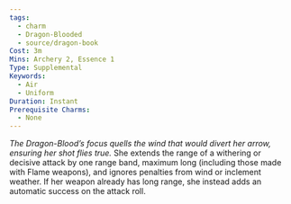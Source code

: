 ```yaml
---
tags:
  - charm
  - Dragon-Blooded
  - source/dragon-book
Cost: 3m
Mins: Archery 2, Essence 1
Type: Supplemental
Keywords:
  - Air
  - Uniform
Duration: Instant
Prerequisite Charms:
  - None
---
```

*The Dragon-Blood’s focus quells the wind that would divert her arrow, ensuring her shot flies true.*
She extends the range of a withering or decisive attack by one range band, maximum long (including those made with Flame weapons), and ignores penalties from wind or inclement weather. If her weapon already has long range, she instead adds an automatic success on the attack roll.